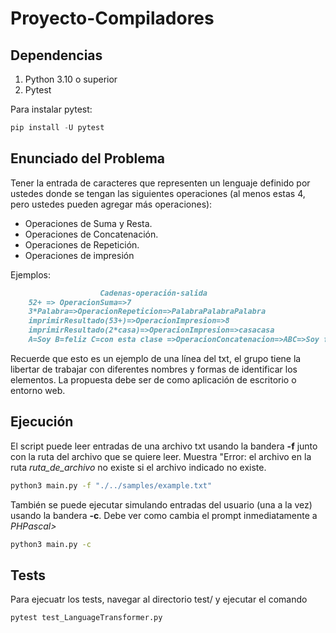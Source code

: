 # Proyecto-Compiladores

## Dependencias

1. Python 3.10 o superior
2. Pytest

Para instalar pytest:

```python
pip install -U pytest
```

## Enunciado del Problema

Tener la entrada de caracteres que representen un lenguaje definido por ustedes donde se tengan las siguientes operaciones (al menos estas 4, pero ustedes pueden agregar más operaciones):

- Operaciones de Suma y Resta.
- Operaciones de Concatenación.
- Operaciones de Repetición.
- Operaciones de impresión

Ejemplos:

```markdown
                    Cadenas-operación-salida
    52+ => OperacionSuma=>7
    3*Palabra=>OperacionRepeticion=>PalabraPalabraPalabra
    imprimirResultado(53+)=>OperacionImpresion=>8
    imprimirResultado(2*casa)=>OperacionImpresion=>casacasa
    A=Soy B=feliz C=con esta clase =>OperacionConcatenacion=>ABC=>Soy feliz con esta clase
```

Recuerde que esto es un ejemplo de una línea del txt, el grupo tiene la libertar de trabajar con diferentes nombres y formas de identificar los elementos. La propuesta debe ser de como aplicación de escritorio o entorno web.

## Ejecución

El script puede leer entradas de una archivo txt usando la bandera **-f** junto con la ruta del archivo que se quiere leer. Muestra "Error: el archivo en la ruta *ruta_de_archivo* no existe si el archivo indicado no existe.

```bash
python3 main.py -f "./../samples/example.txt"
```

También se puede ejecutar simulando entradas del usuario (una a la vez) usando la bandera **-c**. Debe ver como cambia el prompt inmediatamente a *PHPascal>*

```bash
python3 main.py -c
```

## Tests

Para ejecuatr los tests, navegar al directorio test/ y ejecutar el comando

```bash
pytest test_LanguageTransformer.py
```
